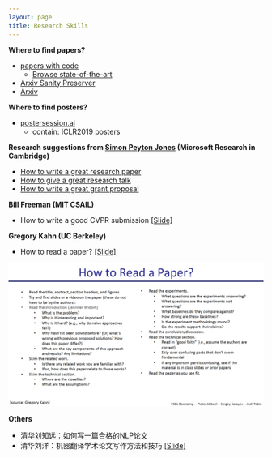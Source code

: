 ```yaml
---
layout: page
title: Research Skills
---
```


**Where to find papers?**
- [papers with code](https://www.paperswithcode.com/)
	- [Browse state-of-the-art](https://paperswithcode.com/sota)
- [Arxiv Sanity Preserver](http://www.arxiv-sanity.com/)
- [Arxiv](https://arxiv.org/)

**Where to find posters?**
- [postersession.ai](https://postersession.ai/)
	- contain: ICLR2019 posters

**Research suggestions from [Simon Peyton Jones](https://www.microsoft.com/en-us/research/people/simonpj/) (Microsoft Research in Cambridge)**
- [How to write a great research paper](https://www.microsoft.com/en-us/research/academic-program/write-great-research-paper/)
- [How to give a great research talk](https://www.microsoft.com/en-us/research/academic-program/give-great-research-talk/)
- [How to write a great grant proposal](https://www.microsoft.com/en-us/research/academic-program/how-to-write-a-great-research-proposal/)

**Bill Freeman (MIT CSAIL)**
- How to write a good CVPR submission [[Slide]](/topics/data/write_a_good_paper.pdf)

**Gregory Kahn (UC Berkeley)**
- How to read a paper? [[Slide]](/topics/data/how_to_read_a_paper.pdf)

<p style="text-align:center">
<img src="/topics/img/how_to_read_a_paper.png" />
</p>

**Others**
- [清华刘知远：如何写一篇合格的NLP论文](https://zhuanlan.zhihu.com/p/58752815)
- 清华刘洋：机器翻译学术论⽂写作⽅法和技巧 [[Slide]](http://nlp.csai.tsinghua.edu.cn/~ly/talks/cwmt14_tut.pdf)